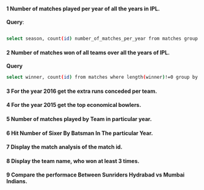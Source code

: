 #### 1 Number of matches played per year of all the years in IPL.

**Query**:
```bash

select season, count(id) number_of_matches_per_year from matches group by season order by season asc;
```

#### 2 Number of matches won of all teams over all the years of IPL.

**Query**

```bash
select winner, count(id) from matches where length(winner)!=0 group by winner order by winner;
```

#### 3 For the year 2016 get the extra runs conceded per team.
#### 4 For the year 2015 get the top economical bowlers.
#### 5 Number of matches played by Team in particular year.
#### 6 Hit Number of Sixer By Batsman In The particular Year.
#### 7 Display the match analysis of the match id.
#### 8 Display the team name, who won at least 3 times.
#### 9 Compare the performace Between Sunriders Hydrabad vs Mumbai Indians.
